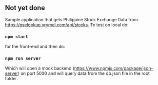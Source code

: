 ## Not yet done

Sample application that gets Philippine Stock Exchange Data from https://pselookup.vrymel.com/api/stocks.
To test on local do:

### `npm start`

for the front-end and then do:

### `npm run server`

Which will open a mock backend (https://www.npmjs.com/package/json-server) on port 5000 and will query data from the db.json file in the root folder.
